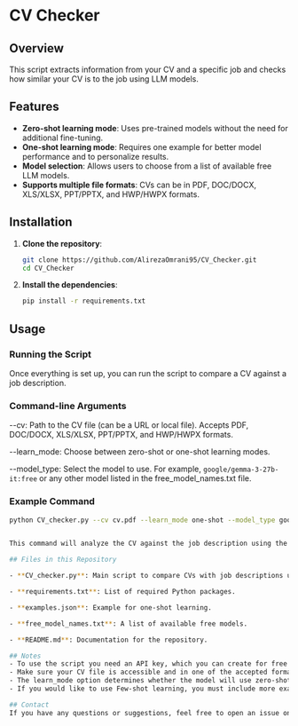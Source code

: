 # CV Checker

## Overview

This script extracts information from your CV and a specific job and checks how similar your CV is to the job using LLM models.

## Features

- **Zero-shot learning mode**: Uses pre-trained models without the need for additional fine-tuning.
- **One-shot learning mode**: Requires one example for better model performance and to personalize results.
- **Model selection**: Allows users to choose from a list of available free LLM models.
- **Supports multiple file formats**: CVs can be in PDF, DOC/DOCX, XLS/XLSX, PPT/PPTX, and HWP/HWPX formats.

## Installation
1. **Clone the repository**:
   ```bash
   git clone https://github.com/AlirezaOmrani95/CV_Checker.git
   cd CV_Checker

3. **Install the dependencies**:
   ```bash
   pip install -r requirements.txt

## Usage
### Running the Script
Once everything is set up, you can run the script to compare a CV against a job description.

### Command-line Arguments
--cv: Path to the CV file (can be a URL or local file). Accepts PDF, DOC/DOCX, XLS/XLSX, PPT/PPTX, and HWP/HWPX formats.

--learn_mode: Choose between zero-shot or one-shot learning modes.

--model_type: Select the model to use. For example, `google/gemma-3-27b-it:free` or any other model listed in the free_model_names.txt file.

### Example Command
```bash
python CV_checker.py --cv cv.pdf --learn_mode one-shot --model_type google/gemma-3-27b-it:free


This command will analyze the CV against the job description using the specified model and learning mode.

## Files in this Repository

- **CV_checker.py**: Main script to compare CVs with job descriptions using LLM models.

- **requirements.txt**: List of required Python packages.

- **examples.json**: Example for one-shot learning.

- **free_model_names.txt**: A list of available free models.

- **README.md**: Documentation for the repository.

## Notes
- To use the script you need an API key, which you can create for free by registering on [the Openrouter website](www.openrouter.ai).
- Make sure your CV file is accessible and in one of the accepted formats.
- The learn_mode option determines whether the model will use zero-shot or one-shot learning. One-shot generally provides better results but requires an example. So, you can change the examples in **examples.json file** based on your field.
- If you would like to use Few-shot learning, you must include more examples in the **examples.json file**. **You need to be careful because if the length of the input text is too big (bigger than the model can handle), an error will occur.**

## Contact
If you have any questions or suggestions, feel free to open an issue on GitHub or contact me at Omrani.alireza95@gmail.com.

